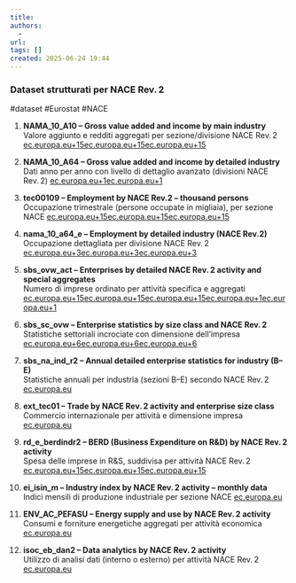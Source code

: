 ```yaml
---
title:
authors:
  - 
url: 
tags: []
created: 2025-06-24 19:44
---
```

### Dataset strutturati per NACE Rev. 2

#dataset #Eurostat #NACE 

1. **NAMA_10_A10 – Gross value added and income by main industry**  
    Valore aggiunto e redditi aggregati per sezione/divisione NACE Rev. 2 [ec.europa.eu+15ec.europa.eu+15ec.europa.eu+15](https://ec.europa.eu/eurostat/databrowser/view/NAMA_10_A10__custom_375575/default/table?lang=en&utm_source=chatgpt.com)
    
2. **NAMA_10_A64 – Gross value added and income by detailed industry**  
    Dati anno per anno con livello di dettaglio avanzato (divisioni NACE Rev. 2) [ec.europa.eu+1ec.europa.eu+1](https://ec.europa.eu/eurostat/databrowser/view/NAMA_10_A64__custom_4392889/default/table?lang=en&utm_source=chatgpt.com)
    
3. **tec00109 – Employment by NACE Rev.2 – thousand persons**  
    Occupazione trimestrale (persone occupate in migliaia), per sezione NACE [ec.europa.eu+15ec.europa.eu+15ec.europa.eu+15](https://ec.europa.eu/eurostat/databrowser/view/tec00109/default/table?lang=en&utm_source=chatgpt.com)
    
4. **nama_10_a64_e – Employment by detailed industry (NACE Rev.2)**  
    Occupazione dettagliata per divisione NACE Rev. 2 [ec.europa.eu+3ec.europa.eu+3ec.europa.eu+3](https://ec.europa.eu/eurostat/databrowser/view/nama_10_a64_e/default/table?lang=en&utm_source=chatgpt.com)
    
5. **sbs_ovw_act – Enterprises by detailed NACE Rev. 2 activity and special aggregates**  
    Numero di imprese ordinato per attività specifica e aggregati [ec.europa.eu+15ec.europa.eu+15ec.europa.eu+15](https://ec.europa.eu/eurostat/databrowser/view/sbs_ovw_act/default/table?lang=en&utm_source=chatgpt.com)[ec.europa.eu+1ec.europa.eu+1](https://ec.europa.eu/eurostat/databrowser/view/nama_10_a64_e/default/table?lang=en&utm_source=chatgpt.com)
    
6. **sbs_sc_ovw – Enterprise statistics by size class and NACE Rev. 2**  
    Statistiche settoriali incrociate con dimensione dell’impresa [ec.europa.eu+6ec.europa.eu+6ec.europa.eu+6](https://ec.europa.eu/eurostat/databrowser/view/SBS_SC_OVW/?utm_source=chatgpt.com)
    
7. **sbs_na_ind_r2 – Annual detailed enterprise statistics for industry (B–E)**  
    Statistiche annuali per industria (sezioni B–E) secondo NACE Rev. 2 [ec.europa.eu](https://ec.europa.eu/eurostat/databrowser/product/view/SBS_NA_IND_R2?lang=en&utm_source=chatgpt.com)
    
8. **ext_tec01 – Trade by NACE Rev. 2 activity and enterprise size class**  
    Commercio internazionale per attività e dimensione impresa [ec.europa.eu](https://ec.europa.eu/eurostat/databrowser/view/ext_tec01/default/table?lang=en&utm_source=chatgpt.com)
    
9. **rd_e_berdindr2 – BERD (Business Expenditure on R&D) by NACE Rev. 2 activity**  
    Spesa delle imprese in R&S, suddivisa per attività NACE Rev. 2 [ec.europa.eu+15ec.europa.eu+15ec.europa.eu+15](https://ec.europa.eu/eurostat/databrowser/view/rd_e_berdindr2/default/table?lang=en&utm_source=chatgpt.com)
    
10. **ei_isin_m – Industry index by NACE Rev. 2 activity – monthly data**  
    Indici mensili di produzione industriale per sezione NACE [ec.europa.eu](https://ec.europa.eu/eurostat/databrowser/product/view/ei_isin_m?category=euroind.ei_is&lang=en&utm_source=chatgpt.com)
    
11. **ENV_AC_PEFASU – Energy supply and use by NACE Rev. 2 activity**  
    Consumi e forniture energetiche aggregati per attività economica [ec.europa.eu](https://ec.europa.eu/eurostat/databrowser/view/ENV_AC_PEFASU__custom_4861898/default/table?utm_source=chatgpt.com)
    
12. **isoc_eb_dan2 – Data analytics by NACE Rev. 2 activity**  
    Utilizzo di analisi dati (interno o esterno) per attività NACE Rev. 2 [ec.europa.eu](https://ec.europa.eu/eurostat/databrowser/view/isoc_eb_dan2%24defaultview/default/table?lang=en&utm_source=chatgpt.com)